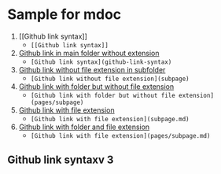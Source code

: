 # Sample for mdoc

1. [[Github link syntax]]
    * ```[[Github link syntax]]```
1. [Github link in main folder without extension](github-link-syntax)
    * ```[Github link syntax](github-link-syntax)```
2. [Github link without file extension in subfolder](subpage)
    * ```[Github link without file extension](subpage)```
2. [Github link with folder but without file extension](pages/subpage)
    * ```[Github link with folder but without file extension](pages/subpage)```
3. [Github link with file extension](subpage.md)
    * ```[Github link with file extension](subpage.md)```
3. [Github link with folder and file extension](pages/subpage.md)
    * ```[Github link with file extension](pages/subpage.md)```

## Github link syntaxv 3